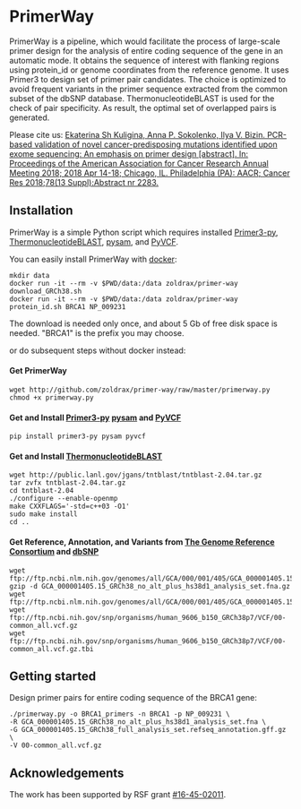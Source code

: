 # PrimerWay
PrimerWay is a pipeline, which would facilitate the process of large-scale primer design for the analysis of entire coding sequence of the gene in an automatic mode. It obtains the sequence of interest with flanking regions using protein_id or genome coordinates from the reference genome. It uses Primer3 to design set of primer pair candidates. The choice is optimized to avoid frequent variants in the primer sequence extracted from the common subset of the dbSNP database. ThermonucleotideBLAST is used for the check of pair specificity. As result, the optimal set of overlapped pairs is generated.

Please cite us: [Ekaterina Sh Kuligina, Anna P. Sokolenko, Ilya V. Bizin. PCR-based validation of novel cancer-predisposing mutations identified upon exome sequencing: An emphasis on primer design [abstract]. In: Proceedings of the American Association for Cancer Research Annual Meeting 2018; 2018 Apr 14-18; Chicago, IL. Philadelphia (PA): AACR; Cancer Res 2018;78(13 Suppl):Abstract nr 2283.][9]

## Installation
PrimerWay is a simple Python script which requires installed [Primer3-py][1], [ThermonucleotideBLAST][2], [pysam][3], and [PyVCF][4].

You can easily install PrimerWay with [docker][8]:
```
mkdir data
docker run -it --rm -v $PWD/data:/data zoldrax/primer-way download_GRCh38.sh
docker run -it --rm -v $PWD/data:/data zoldrax/primer-way protein_id.sh BRCA1 NP_009231
```
The download is needed only once, and about 5 Gb of free disk space is needed.
"BRCA1" is the prefix you may choose.

or do subsequent steps without docker instead:

#### Get PrimerWay
```
wget http://github.com/zoldrax/primer-way/raw/master/primerway.py
chmod +x primerway.py
```

#### Get and Install [Primer3-py][1] [pysam][3] and [PyVCF][4]
```
pip install primer3-py pysam pyvcf
```

#### Get and Install [ThermonucleotideBLAST][2]
```
wget http://public.lanl.gov/jgans/tntblast/tntblast-2.04.tar.gz
tar zvfx tntblast-2.04.tar.gz
cd tntblast-2.04
./configure --enable-openmp
make CXXFLAGS='-std=c++03 -O1'
sudo make install
cd ..
```

#### Get Reference, Annotation, and Variants from [The Genome Reference Consortium][4] and [dbSNP][5]
```
wget ftp://ftp.ncbi.nlm.nih.gov/genomes/all/GCA/000/001/405/GCA_000001405.15_GRCh38/seqs_for_alignment_pipelines.ucsc_ids/GCA_000001405.15_GRCh38_no_alt_plus_hs38d1_analysis_set.fna.gz
gzip -d GCA_000001405.15_GRCh38_no_alt_plus_hs38d1_analysis_set.fna.gz
wget ftp://ftp.ncbi.nlm.nih.gov/genomes/all/GCA/000/001/405/GCA_000001405.15_GRCh38/seqs_for_alignment_pipelines.ucsc_ids/GCA_000001405.15_GRCh38_full_analysis_set.refseq_annotation.gff.gz
wget ftp://ftp.ncbi.nih.gov/snp/organisms/human_9606_b150_GRCh38p7/VCF/00-common_all.vcf.gz
wget ftp://ftp.ncbi.nih.gov/snp/organisms/human_9606_b150_GRCh38p7/VCF/00-common_all.vcf.gz.tbi
```

## Getting started
Design primer pairs for entire coding sequence of the BRCA1 gene:
```
./primerway.py -o BRCA1_primers -n BRCA1 -p NP_009231 \
-R GCA_000001405.15_GRCh38_no_alt_plus_hs38d1_analysis_set.fna \
-G GCA_000001405.15_GRCh38_full_analysis_set.refseq_annotation.gff.gz \
-V 00-common_all.vcf.gz
```

## Acknowledgements
The work has been supported by RSF grant [#16-45-02011][7].

[1]: http://github.com/libnano/primer3-py
[2]: http://public.lanl.gov/jgans/tntblast
[3]: http://github.com/pysam-developers/pysam
[4]: http://github.com/jamescasbon/PyVCF
[5]: http://www.ncbi.nlm.nih.gov/grc/human
[6]: http://www.ncbi.nlm.nih.gov/SNP
[7]: http://rscf.ru/en/enprjcard?rid=16-45-02011
[8]: http://hub.docker.com/r/zoldrax/primer-way
[9]: https://cancerres.aacrjournals.org/content/78/13_Supplement/2283

